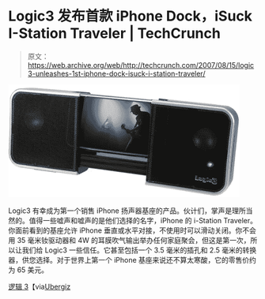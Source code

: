 # Logic3 发布首款 iPhone Dock，iSuck I-Station Traveler | TechCrunch

> 原文：<https://web.archive.org/web/http://techcrunch.com/2007/08/15/logic3-unleashes-1st-iphone-dock-isuck-i-station-traveler/>

![logic3-istation-traveler.jpg](img/afeb38927ae4cbff691b7585a9f8f6b3.png)

Logic3 有幸成为第一个销售 iPhone 扬声器基座的产品。伙计们，掌声是理所当然的。值得一些嘘声和嘘声的是他们选择的名字，iPhone 的 i-Station Traveler。你面前看到的基座允许 iPhone 垂直或水平对接，不使用时可以滑动关闭。你不会用 35 毫米钕驱动器和 4W 的耳膜吹气输出举办任何家庭聚会，但这是第一次，所以让我们给 Logic3 一些信任。它甚至包括一个 3.5 毫米的插孔和 2.5 毫米的转换器，供您选择。对于世界上第一个 iPhone 基座来说还不算太寒酸，它的零售价约为 65 美元。

[逻辑 3](https://web.archive.org/web/20160422081238/http://www.spectravideo.com/index.php?page=shop/index&region=UK)【via[Ubergiz](https://web.archive.org/web/20160422081238/http://www.ubergizmo.com/15/archives/2007/08/logic3_dedicated_iphone_speaker_dock.html)